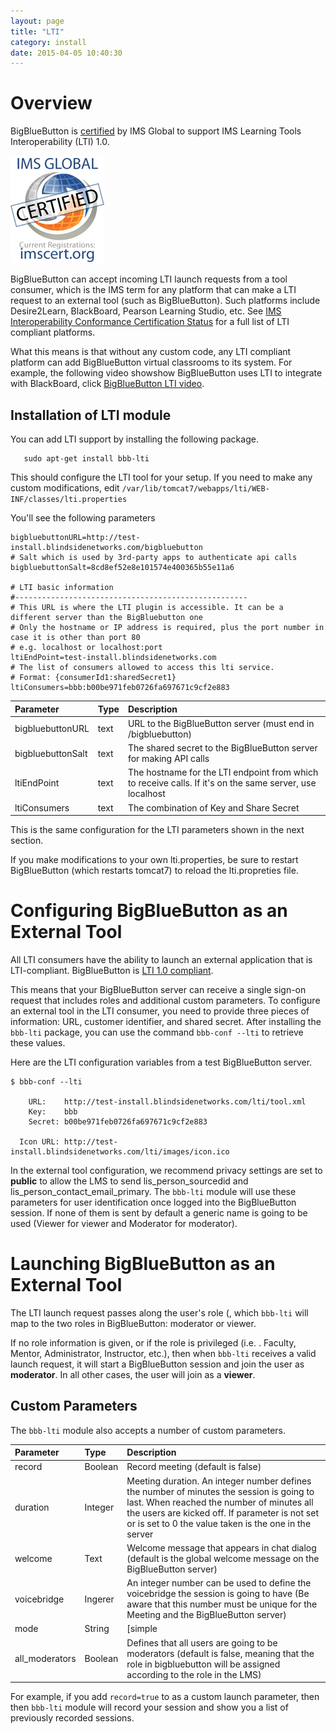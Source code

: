 ```yaml
---
layout: page
title: "LTI"
category: install
date: 2015-04-05 10:40:30
---
```





# Overview

BigBlueButton is [certified](http://www.imsglobal.org/cc/detail.cfm?ID=172) by IMS Global to support IMS Learning Tools Interoperability (LTI) 1.0.

![imscertifiedsm](/images/imscertifiedsm.png)

BigBlueButton can accept incoming LTI launch requests from a tool consumer, which is the IMS term for any platform that can make a LTI request to an external tool (such as BigBlueButton).  Such platforms include Desire2Learn, BlackBoard, Pearson Learning Studio, etc.  See [IMS Interoperability Conformance Certification Status](http://www.imsglobal.org/cc/statuschart.cfm) for a full list of LTI compliant platforms.

What this means is that without any custom code, any LTI compliant platform can add BigBlueButton virtual classrooms to its system.  For example, the following video showshow BigBlueButton uses LTI to integrate with BlackBoard, click [BigBlueButton LTI video](https://www.youtube.com/watch?v=OSTGfvICYX4&feature=youtu.be&hd=1).

## Installation of LTI module

You can add LTI support by installing the following package.

```
   sudo apt-get install bbb-lti
```

This should configure the LTI tool for your setup.  If you need to make any custom modifications, edit `/var/lib/tomcat7/webapps/lti/WEB-INF/classes/lti.properties`

You'll see the following parameters

```
bigbluebuttonURL=http://test-install.blindsidenetworks.com/bigbluebutton
# Salt which is used by 3rd-party apps to authenticate api calls
bigbluebuttonSalt=8cd8ef52e8e101574e400365b55e11a6

# LTI basic information
#----------------------------------------------------
# This URL is where the LTI plugin is accessible. It can be a different server than the BigBluebutton one
# Only the hostname or IP address is required, plus the port number in case it is other than port 80
# e.g. localhost or localhost:port
ltiEndPoint=test-install.blindsidenetworks.com
# The list of consumers allowed to access this lti service.
# Format: {consumerId1:sharedSecret1}
ltiConsumers=bbb:b00be971feb0726fa697671c9cf2e883
```

| Parameter | Type | Description |
|:----------|:-----|:------------|
| bigbluebuttonURL | text | URL to the BigBlueButton server (must end in /bigbluebutton) |
| bigbluebuttonSalt | text | The shared secret to the BigBlueButton server for making API calls |
| ltiEndPoint | text | The hostname for the LTI endpoint from which to receive calls.  If it's on the same server, use localhost  |
| ltiConsumers | text | The combination of Key and Share Secret  |

This is the same configuration for the LTI parameters shown in the next section.

If you make modifications to your own lti.properties, be sure to restart BigBlueButton (which restarts tomcat7) to reload the lti.propreties file.

# Configuring BigBlueButton as an External Tool

All LTI consumers have the ability to launch an external application that is LTI-compliant.  BigBlueButton is [LTI 1.0 compliant](http://www.imsglobal.org/cc/detail.cfm?ID=172).

This means that your BigBlueButton server can receive a single sign-on request that includes roles and additional custom parameters.  To configure an external tool in the LTI consumer, you need to provide three pieces of information: URL, customer identifier, and shared secret.  After installing the `bbb-lti` package, you can use the command `bbb-conf --lti` to retrieve these values.

Here are the LTI configuration variables from a test BigBlueButton server.

```
$ bbb-conf --lti

    URL:    http://test-install.blindsidenetworks.com/lti/tool.xml
    Key:    bbb
    Secret: b00be971feb0726fa697671c9cf2e883

  Icon URL: http://test-install.blindsidenetworks.com/lti/images/icon.ico
```

In the external tool configuration, we recommend privacy settings are set to **public** to allow the LMS to send lis\_person\_sourcedid and lis\_person\_contact\_email\_primary.  The `bbb-lti` module will use these parameters for user identification once logged into the BigBlueButton session.  If none of them is sent by default a generic name is going to be used (Viewer for viewer and Moderator for moderator).


# Launching BigBlueButton as an External Tool

The LTI launch request passes along the user's role (, which `bbb-lti` will map to the two roles in BigBlueButton: moderator or viewer.

If no role information is given, or if the role is privileged (i.e. . Faculty, Mentor, Administrator, Instructor, etc.), then when `bbb-lti` receives a valid launch request, it will start a BigBlueButton session and join the user as **moderator**.  In all other cases, the user will join as a **viewer**.


## Custom Parameters

The `bbb-lti` module also accepts a number of custom parameters.

| Parameter | Type | Description |
|:----------|:-----|:------------|
| record    | Boolean | Record meeting (default is false) |
| duration  | Integer | Meeting duration. An integer number defines the number of minutes the session is going to last. When reached the number of minutes all the users are kicked off. If parameter is not set or is set to 0 the value taken is the one in the server |
| welcome   | Text | Welcome message that appears in chat dialog (default is the global welcome message on the BigBlueButton server) |
| voicebridge | Ingerer | An integer number can be used to define the voicebridge the session is going to have (Be aware that this number must be unique for the Meeting and the BigBlueButton server) |
| mode      | String | [simple|extended] When using the launching link, if mode is set to simple only single sign on will be executed, if it is set to extended and record is true, the interface for recordings will be shown as a pre-launching page. The value by default is the one configured in the lti.properties file |
| all\_moderators| Boolean | Defines that all users are going to be moderators (default is false, meaning that the role in bigbluebutton will be assigned according to the role in the LMS) |

For example, if you add `record=true` to as a custom launch parameter, then then `bbb-lti` module will record your session and show you a list of previously recorded sessions.
